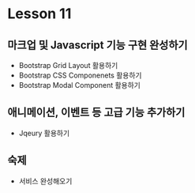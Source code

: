 # Lesson 11

## 마크업 및 Javascript 기능 구현 완성하기

- Bootstrap Grid Layout 활용하기
- Bootstrap CSS Componenets 활용하기
- Bootstrap Modal Component 활용하기

## 애니메이션, 이벤트 등 고급 기능 추가하기

- Jqeury 활용하기

## 숙제

- 서비스 완성해오기

